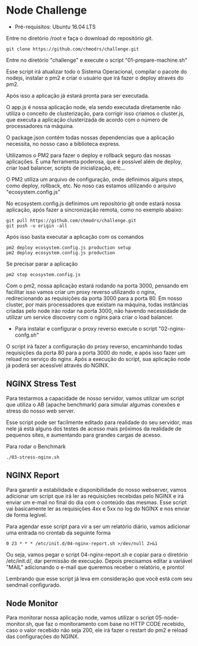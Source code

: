 # Node Challenge

* Pré-requisitos: Ubuntu 16.04 LTS

Entre no diretório /root e faça o download do repositório git.

```
git clone https://github.com/chmodrs/challenge.git
```

Entre no diretório "challenge" e execute o script "01-prepare-machine.sh"

Esse script irá atualizar todo o Sistema Operacional, compilar o pacote do nodejs, instalar o pm2 e
criar o usuário que irá fazer o deploy através do pm2.

Após isso a aplicação já estará pronta para ser executada.

O app.js é nossa aplicação node, ela sendo executada diretamente não utiliza o conceito de 
clusterização, para corrigir isso criamos o cluster.js, que executa a aplicação clusterizada de 
acordo com o número de processadores na máquina.

O package.json contém todas nossas dependencias que a aplicação necessita, no nosso caso a biblioteca
express.

Utilizamos o PM2 para fazer o deploy e rollback seguro das nossas aplicações. É uma ferramenta poderosa, que é possível além de deploy, criar load balancer, scripts de inicialização, etc...

O PM2 utiliza um arquivo de configuração, onde definimos alguns steps, como deploy, rollback, etc. No noso cas estamos utilizando o arquivo "ecosystem.config.js"

No ecosystem.config.js definimos um repositório git onde estará nossa aplicação, após fazer a sincronização remota, como no exemplo abaixo:

```
git pull https://github.com/chmodrs/challenge.git
git push -u origin -all
```

Após isso basta executar a aplicação com os comandos

```
pm2 deploy ecosystem.config.js production setup
pm2 deploy ecosystem.config.js production
```

Se precisar parar a aplicação

```
pm2 stop ecosystem.config.js
```

Com o pm2, nossa aplicação estará rodando na porta 3000, pensando em facilitar isso vamos criar um proxy
reverso utilizando o nginx, redirecionando as requisições da porta 3000 para a porta 80. Em nosso cluster, por mais processadores que existam na máquina, todas instâncias criadas pelo node irão rodar na porta 3000, não havendo necessidade de utilizar um service discovery com o nginx para criar o load balancer.

* Para instalar e configurar o proxy reverso execute o script "02-nginx-confg.sh"

O script irá fazer a configuração do proxy reverso, encaminhando todas requisições da porta 80 para a porta 3000 do node, e após isso fazer um reload no serviço do nginx. Após a execução do script, sua aplicação node já poderá ser acessível através do NGINX.

## NGINX Stress Test

Para testarmos a capacidade de nosso servidor, vamos utilizar um script que utiliza o AB (apache benchmark) para simular algumas conexões e stress do nosso web server.

Esse script pode ser facilmente editado para realidade do seu servidor, mas nele já está alguns dos testes de acesso mais próximos da realidade de pequenos sites, e aumentando para grandes cargas de acesso.

Para rodar o Benchmark

```
./03-stress-nginx.sh
```

## NGINX Report

Para garantir a estabilidade e disponibilidade do nosso webserver, vamos adicionar um script que irá ler as requisições recebidas pelo NGINX e irá enviar um e-mail no final do dia com o conteúdo das mesmas. Esse script vai basicamente ler as requisições 4xx e 5xx no log do NGINX e nos enviar de forma legível.

Para agendar esse script para vir a ser um relatório diário, vamos adicionar uma entrada no crontab da seguinte forma

```
0 23 * * * /etc/init.d/04-nginx-report.sh >/dev/null 2>&1
```

Ou seja, vamos pegar o script  04-nginx-report.sh e copiar para o diretório /etc/init.d/, dar permissão de execução. Depois precisamos editar a variável "MAIL" adicionando o e-mail que queremos receber o relatório, e pronto!

Lembrando que esse script já leva em consideração que você está com seu sendmail configurado.


## Node Monitor

Para monitorar nossa aplicação node, vamos utilizar o script 05-node-monitor.sh, que faz o monitoramento com base no HTTP CODE recebido, caso o valor recebido não seja 200, ele irá fazer o restart do pm2 e reload das configurações do NGINX.

